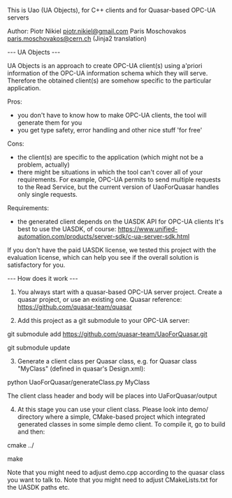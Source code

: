 This is Uao (UA Objects), for C++ clients and for Quasar-based OPC-UA servers

Author: Piotr Nikiel <piotr.nikiel@gmail.com>
        Paris Moschovakos <paris.moschovakos@cern.ch> (Jinja2 translation)

--- UA Objects ---

UA Objects is an approach to create OPC-UA client(s) using a'priori information of 
the OPC-UA information schema which they will serve.
Therefore the obtained client(s) are somehow specific to the particular application.

Pros:
- you don't have to know how to make OPC-UA clients, the tool will generate them for you
- you get type safety, error handling and other nice stuff 'for free'

Cons:
- the client(s) are specific to the application (which might not be a problem, actually)
- there might be situations in which the tool can't cover all of your requirements. 
For example, OPC-UA permits to send multiple requests to the Read Service, but
the current version of UaoForQuasar handles only single requests.

Requirements:
- the generated client depends on the UASDK API for OPC-UA clients
It's best to use the UASDK, of course:
https://www.unified-automation.com/products/server-sdk/c-ua-server-sdk.html

If you don't have the paid UASDK license, we tested this project with the evaluation license,
which can help you see if the overall solution is satisfactory for you.


--- How does it work ---

1. You always start with a quasar-based OPC-UA server project.
Create a quasar project, or use an existing one.
Quasar reference: https://github.com/quasar-team/quasar

2. Add this project as a git submodule to your OPC-UA server:

git submodule add https://github.com/quasar-team/UaoForQuasar.git

git submodule update

3. Generate a client class per Quasar class, e.g. for Quasar class "MyClass" (defined in quasar's Design.xml):

python UaoForQuasar/generateClass.py MyClass

The client class header and body will be places into UaForQuasar/output

4. At this stage you can use your client class. 
Please look into demo/ directory where a simple, CMake-based project which integrated generated classes
in some simple demo client. To compile it, go to build and then:

cmake ../

make

Note that you might need to adjust demo.cpp according to the quasar class you want to talk to.
Note that you might need to adjust CMakeLists.txt for the UASDK paths etc.


